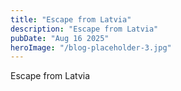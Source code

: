 ```yaml
---
title: "Escape from Latvia"
description: "Escape from Latvia"
pubDate: "Aug 16 2025"
heroImage: "/blog-placeholder-3.jpg"
---
```


Escape from Latvia